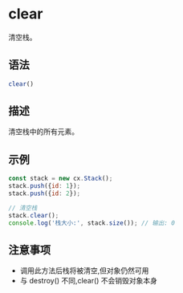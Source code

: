 # clear

清空栈。

## 语法

```javascript
clear()
```

## 描述

清空栈中的所有元素。

## 示例

```javascript
const stack = new cx.Stack();
stack.push({id: 1});
stack.push({id: 2});

// 清空栈
stack.clear();
console.log('栈大小:', stack.size()); // 输出: 0
```

## 注意事项

- 调用此方法后栈将被清空,但对象仍然可用
- 与 destroy() 不同,clear() 不会销毁对象本身 